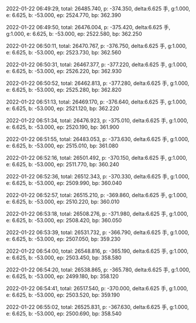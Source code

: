 2022-01-22 06:49:29, total: 26485.740, p: -374.350, delta:6.625 手, g:1.000, e: 6.625, b: -53.000, ep: 2524.770, bp: 362.390

2022-01-22 06:49:50, total: 26476.004, p: -375.420, delta:6.625 手, g:1.000, e: 6.625, b: -53.000, ep: 2522.580, bp: 362.250

2022-01-22 06:50:11, total: 26470.767, p: -376.750, delta:6.625 手, g:1.000, e: 6.625, b: -53.000, ep: 2523.730, bp: 362.560

2022-01-22 06:50:31, total: 26467.377, p: -377.220, delta:6.625 手, g:1.000, e: 6.625, b: -53.000, ep: 2526.220, bp: 362.930

2022-01-22 06:50:52, total: 26462.813, p: -377.280, delta:6.625 手, g:1.000, e: 6.625, b: -53.000, ep: 2525.280, bp: 362.820

2022-01-22 06:51:13, total: 26469.170, p: -376.640, delta:6.625 手, g:1.000, e: 6.625, b: -53.000, ep: 2521.120, bp: 362.220

2022-01-22 06:51:34, total: 26476.923, p: -375.010, delta:6.625 手, g:1.000, e: 6.625, b: -53.000, ep: 2520.190, bp: 361.900

2022-01-22 06:51:55, total: 26483.053, p: -373.630, delta:6.625 手, g:1.000, e: 6.625, b: -53.000, ep: 2515.010, bp: 361.080

2022-01-22 06:52:16, total: 26501.492, p: -370.150, delta:6.625 手, g:1.000, e: 6.625, b: -53.000, ep: 2511.770, bp: 360.240

2022-01-22 06:52:36, total: 26512.343, p: -370.330, delta:6.625 手, g:1.000, e: 6.625, b: -53.000, ep: 2509.990, bp: 360.040

2022-01-22 06:52:57, total: 26515.210, p: -369.860, delta:6.625 手, g:1.000, e: 6.625, b: -53.000, ep: 2510.220, bp: 360.010

2022-01-22 06:53:18, total: 26508.276, p: -371.980, delta:6.625 手, g:1.000, e: 6.625, b: -53.000, ep: 2508.420, bp: 360.050

2022-01-22 06:53:39, total: 26531.732, p: -366.790, delta:6.625 手, g:1.000, e: 6.625, b: -53.000, ep: 2507.050, bp: 359.230

2022-01-22 06:54:00, total: 26548.816, p: -365.190, delta:6.625 手, g:1.000, e: 6.625, b: -53.000, ep: 2503.450, bp: 358.580

2022-01-22 06:54:20, total: 26538.865, p: -365.780, delta:6.625 手, g:1.000, e: 6.625, b: -53.000, ep: 2499.180, bp: 358.120

2022-01-22 06:54:41, total: 26517.540, p: -370.000, delta:6.625 手, g:1.000, e: 6.625, b: -53.000, ep: 2503.520, bp: 359.190

2022-01-22 06:55:02, total: 26525.831, p: -367.630, delta:6.625 手, g:1.000, e: 6.625, b: -53.000, ep: 2500.690, bp: 358.540